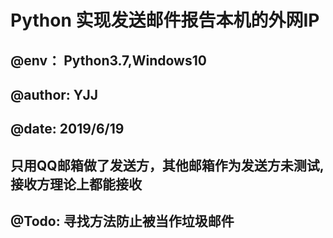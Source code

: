 # Python 实现发送邮件报告本机的外网IP
## @env：   Python3.7,Windows10
## @author: YJJ
## @date:   2019/6/19
## 只用QQ邮箱做了发送方，其他邮箱作为发送方未测试,接收方理论上都能接收
## @Todo:   寻找方法防止被当作垃圾邮件